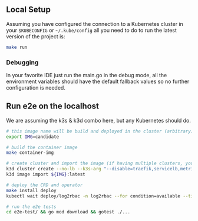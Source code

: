 ## Local Setup
Assuming you have configured the connection to a Kubernetes cluster in your `$KUBECONFIG` or `~/.kube/config` all you need to do to run the latest
version of the project is:

```bash
make run
```

### Debugging
In your favorite IDE just run the main.go in the debug mode, all the environment variables should have the default fallback values so no further configuration is needed.


## Run e2e on the localhost

We are assuming the k3s & k3d combo here, but any Kubernetes should do.

```bash
# this image name will be build and deployed in the cluster (arbitrary)
export IMG=candidate
```

```bash
# build the container image
make container-img
```

```bash
# create cluster and import the image (if having multiple clusters, you may want to use -c clusterName)
k3d cluster create --no-lb --k3s-arg "--disable=traefik,servicelb,metrics-server,local-storage@server:*"
k3d image import ${IMG}:latest
```

```bash
# deploy the CRD and operator
make install deploy
kubectl wait deploy/log2rbac -n log2rbac --for condition=available --timeout=2m
```


```bash
# run the e2e tests
cd e2e-test/ && go mod download && gotest ./...
```
